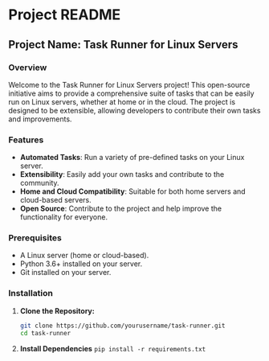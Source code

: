 # Project README

## Project Name: Task Runner for Linux Servers

### Overview

Welcome to the Task Runner for Linux Servers project! This open-source initiative aims to provide a comprehensive suite of tasks that can be easily run on Linux servers, whether at home or in the cloud. The project is designed to be extensible, allowing developers to contribute their own tasks and improvements.

### Features

- **Automated Tasks**: Run a variety of pre-defined tasks on your Linux server.
- **Extensibility**: Easily add your own tasks and contribute to the community.
- **Home and Cloud Compatibility**: Suitable for both home servers and cloud-based servers.
- **Open Source**: Contribute to the project and help improve the functionality for everyone.

### Prerequisites

- A Linux server (home or cloud-based).
- Python 3.6+ installed on your server.
- Git installed on your server.

### Installation

1. **Clone the Repository:**

   ```bash
   git clone https://github.com/yourusername/task-runner.git
   cd task-runner
   ```

1. **Install Dependencies**
   `pip install -r requirements.txt`
